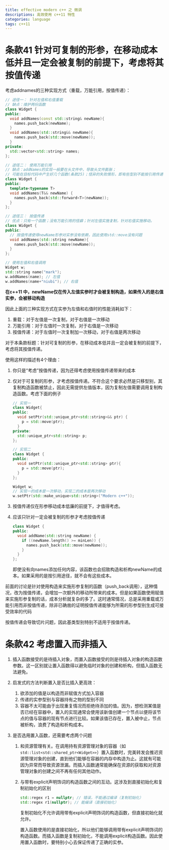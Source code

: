 ```yaml
---
title: effective modern c++ 之 微调
descriptions: 高效使用 c++11 特性
categories: language
tags: c++11
---
```


# 条款41 针对可复制的形参，在移动成本低并且一定会被复制的前提下，考虑将其按值传递

考虑addnames的三种实现方式（重载，万能引用，按值传递）：

```cpp
// 途径一： 针对左值和右值重载
// 缺点：维护两份函数
class Widget {
public:
  void addNames(const std::string& newName){
    names.push_back(newName);
  }
  void addNames(std::string&& newName){
    names.push_back(std::move(newName));
  }
private:
  std::vector<std::string> names;
};

// 途径二： 使用万能引用
// 缺点：addNames的实现一般要在头文件中，导致头文件膨胀；
// 可能在目标代码中产生好几个函数(条款25)；怪异的失败情形，即有些型别不能按引用传递（条款30）；令人费解的错误信息（条款27）
class Widget {
public: 
  template<typename T>
  void addNames(T&& newName) {
    names.push_back(std::forward<T>(newName));
  }
};

// 途径三： 按值传递
// 优点：只有一个函数；没有万能引用的怪癖；针对左值实施复制，针对右值实施移动。
class Widget {
public:
  // 按值传递使得newName形参对实参没有依赖，因此使用std::move没有问题
  void addNames(std::string newName){
    names.push_back(std::move(newName));
  }
};

// 使用左值和右值调用
Widget w;
std::string name("mark"); 
w.addNames(name); // 左值
w.addNames(name+"niubi"); // 右值
```

**在c++11 中，newName仅在传入左值实参时才会被复制构造，如果传入的是右值实参，会被移动构造**

因此上面的三种实现方式在实参为左值和右值时的性能消耗如下：

1. 重载：对于左值是一次复制，对于右值是一次移动
2. 万能引用：对于左值时一次复制，对于右值是一次移动
3. 按值传递：对于左值时一次复制加一次移动，对于右值是两次移动

对于本条款标题：针对可复制的形参，在移动成本低并且一定会被复制的前提下，考虑将其按值传递。

使用这样的描述有4个理由：

1. 你只是“考虑”按值传递，因为还得考虑使用按值传递带来的成本

2. 仅对于可复制的形参，才考虑按值传递。不符合这个要求必然是只移型别，其复制构造函数被禁止，因此无需提供左值版本，因为复制左值需要调用复制构造函数。考虑下面的例子

   ```cpp
   // 实现一
   class Widget{
   public:
     void setPtr(std::unique_ptr<std::string>&& ptr) {
       p = std::move(ptr);
     }
   private:
     std::unique_ptr<std::string> p;
   };
   
   // 实现二
   class Widget {
   public:
     void setPtr(std::unique_ptr<std::string> ptr){
       p = std::move(ptr);
     }
   };
   
   Widget w;
   // 实现一的成本是一次移动，实现二的成本是两次移动
   w.setPtr(std::make_unique<std::string>("Modern c++"));
   ```

3. 按值传递仅在形参移动成本低廉的前提下，才值得考虑。

4. 应该只针对一定会被复制的形参才考虑按值传递

   ```cpp
   class Widget {
   public:
     void addName(std::string newName) {
       if ((newName.length() >= minLen)) {
         names.push_back(std::move(newName));
       }
     }
   };
   ```

   即使没有向names添加任何内容，该函数也会招致构造和析构newName的成本。如果采用的是按引用途径，就不会有这些成本。

前面的讨论是针对使用构造来实施形参复制的函数（push_back调用），这种情况，改为按值传递，会增加一次额外的移动所带来的成本。但是如果函数使用赋值来实施形参复制的话，成本分析就复杂的多了。这时通常情况，总是采用重载或万能引用而非按值传递，除非已确凿的证明按值传递能够为所需的形参型别生成可接受效率的代码

按值传递会导致切片问题，因此基类型别特别不适用于按值传递。

# 条款42 考虑置入而非插入

1. 插入函数接受的是待插入对象，而置入函数接受的则是待插入对象的构造函数参数。这一区别就让置入函数得以避免临时对象的创建和析构，但插入函数无法避免。

2. 启发式的方法判断置入是否比插入更高效：

   1. 欲添加的值是以构造而非赋值方式加入容器
   2. 传递的实参型别与容器持有之物的型别不同
   3. 容器不太可能由于出现重复情况而拒绝待添加的值。因为，想检测某值是否已经在容器中，置入的实现通常会使用该新值创建一个节点以便将该节点的值与容器的现有节点进行比较。如果该值已存在，置入被中止，节点被析构，浪费了构造和析构成本。

3. 是否选用置入函数，还需要考虑两个问题

   1. 和资源管理有关。在调用持有资源管理对象的容器（如`std::list<std::shared_ptr<Widget>>`）置入函数时，完美转发会推迟资源管理对象的创建，直到他们能够在容器的内存中构造为止。这就有可能因为异常而导致资源泄漏。而插入函数通常能确保在资源的获取和对资源管理对象的创建之间不再有任何其他动作。

   2. 与带有explicit声明饰词的构造函数之间的互动。这涉及到直接初始化和复制初始化的区别

      ```cpp
      std::regex r1 = nullptr; // 错误，不能通过编译（复制初始化）
      std::regex r1(nullptr); // 能编译（直接初始化）
      ```

      复制初始化不允许调用带有explicit声明饰词的构造函数，但直接初始化就允许。

      置入函数使用的是直接初始化，所以他们能够调用带有explicit声明饰词的构造函数。而插入函数是复制初始化，不能调用explicit构造函数。因此使用置入函数时，要特别小心去保证传递了正确的实参。